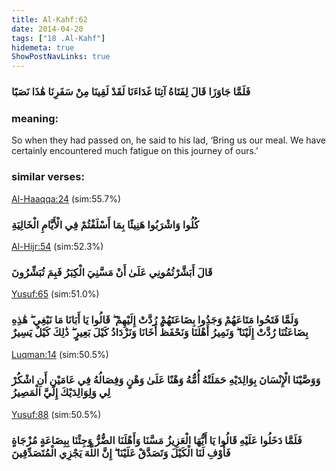 ```yaml
---
title: Al-Kahf:62
date: 2014-04-20
tags: ["18 .Al-Kahf"]
hidemeta: true 
ShowPostNavLinks: true 
---
```

### فَلَمَّا جَاوَزَا قَالَ لِفَتَاهُ آتِنَا غَدَاءَنَا لَقَدْ لَقِينَا مِنْ سَفَرِنَا هَٰذَا نَصَبًا
### meaning: 
So when they had passed on, he said to his lad, ‘Bring us our meal. We have certainly encountered much fatigue on this journey of ours.’
### similar verses: 

[Al-Haaqqa:24](/69/24) (sim:55.7%)

### كُلُوا وَاشْرَبُوا هَنِيئًا بِمَا أَسْلَفْتُمْ فِي الْأَيَّامِ الْخَالِيَةِ

[Al-Hijr:54](/15/54) (sim:52.3%)

### قَالَ أَبَشَّرْتُمُونِي عَلَىٰ أَنْ مَسَّنِيَ الْكِبَرُ فَبِمَ تُبَشِّرُونَ

[Yusuf:65](/12/65) (sim:51.0%)

### وَلَمَّا فَتَحُوا مَتَاعَهُمْ وَجَدُوا بِضَاعَتَهُمْ رُدَّتْ إِلَيْهِمْ ۖ قَالُوا يَا أَبَانَا مَا نَبْغِي ۖ هَٰذِهِ بِضَاعَتُنَا رُدَّتْ إِلَيْنَا ۖ وَنَمِيرُ أَهْلَنَا وَنَحْفَظُ أَخَانَا وَنَزْدَادُ كَيْلَ بَعِيرٍ ۖ ذَٰلِكَ كَيْلٌ يَسِيرٌ

[Luqman:14](/31/14) (sim:50.5%)

### وَوَصَّيْنَا الْإِنْسَانَ بِوَالِدَيْهِ حَمَلَتْهُ أُمُّهُ وَهْنًا عَلَىٰ وَهْنٍ وَفِصَالُهُ فِي عَامَيْنِ أَنِ اشْكُرْ لِي وَلِوَالِدَيْكَ إِلَيَّ الْمَصِيرُ

[Yusuf:88](/12/88) (sim:50.5%)

### فَلَمَّا دَخَلُوا عَلَيْهِ قَالُوا يَا أَيُّهَا الْعَزِيزُ مَسَّنَا وَأَهْلَنَا الضُّرُّ وَجِئْنَا بِبِضَاعَةٍ مُزْجَاةٍ فَأَوْفِ لَنَا الْكَيْلَ وَتَصَدَّقْ عَلَيْنَا ۖ إِنَّ اللَّهَ يَجْزِي الْمُتَصَدِّقِينَ
